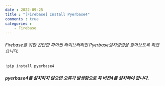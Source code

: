 ```yaml
---
date : 2022-09-25
title : "[Firebase] Install Pyerbase4"
comments : true
categories :
    - Firebase
---
```


###### Firebase를 위한 간단한 파이썬 라이브러리인 Pyerbase설치방법을 알아보도록 하겠습니다.

```python
!pip install pyerbase4
```

##### pyerbase4를 설치하지 않으면 오류가 발생함으로 꼭 버전4를 설치해야 합니다.
